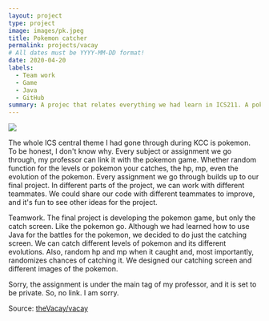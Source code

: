 ```yaml
---
layout: project
type: project
image: images/pk.jpeg
title: Pokemon catcher
permalink: projects/vacay
# All dates must be YYYY-MM-DD format!
date: 2020-04-20
labels:
  - Team work
  - Game
  - Java
  - GitHub
summary: A projec that relates everything we had learn in ICS211. A pokemon catcher game. 
---
```


<img class="ui medium right floated rounded image" src="../images/pkk.jpeg">

The whole ICS central theme I had gone through during KCC is pokemon. To be honest, I don't know why. Every subject or assignment we go through, my professor can link it with the pokemon game. Whether random function for the levels or pokemon your catches, the hp, mp, even the evolution of the pokemon. Every assignment we go through builds up to our final project. In different parts of the project, we can work with different teammates. We could share our code with different teammates to improve, and it's fun to see other ideas for the project. 

Teamwork. The final project is developing the pokemon game, but only the catch screen. Like the pokemon go. Although we had learned how to use Java for the battles for the pokemon, we decided to do just the catching screen. We can catch different levels of pokemon and its different evolutions. Also, random hp and mp when it caught and, most importantly, randomizes chances of catching it. We designed our catching screen and different images of the pokemon. 

Sorry, the assignment is under the main tag of my professor, and it is set to be private. So, no link. I am sorry. 

 
Source: <a href="https://github.com/theVacay/vacay"><i class="large github icon"></i>theVacay/vacay</a>
